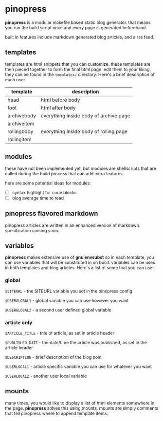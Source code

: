 # pinopress

**pinopress** is a modular makefile based static blog generator. that means you run the build script once and every page is generated beforehand.

built in features include markdown generated blog articles, and a rss feed.

## templates

templates are html snippets that you can customize. these templates are then pieced together to form the final html page. edit them to your liking. they can be found in the `templates/` directory. Here's a brief description of each one:

template          | description
------------------|-----------
head              | html before body
foot              | html after body
archivebody       | everything inside body of archive page
archiveitem       | 
rollingbody       | everything inside body of rolling page
rollingitem       |

## modules

these have not been implemented yet, but modules are shellscripts that are called during the build process that can add extra features.

here are some potential ideas for modules:
- [ ] syntax highlight for code blocks
- [ ] blog average time to read

## pinopress flavored markdown

pinopress articles are written in an enhanced version of markdown. specification coming soon.

## variables

 **pinopress** makes extensive use of **gnu envsubst** so in each template, you can use variables that will be substituted in on build. variables can be used in both templates and blog articles. Here's a list of some that you can use:

### global

`$SITEURL` - the SITEURL variable you set in the pinopress config

`$USERGLOBAL1` - global variable you can use however you want

`$USERGLOBAL2` - a second user defined global variable

### article only

`$ARTICLE_TITLE` - title of article, as set in article header

`$PUBLISHED_DATE` - the date/time the article was published, as set in the article header

`$DESCRIPTION` - brief description of the blog post

`$USERLOCAL1` - article specific variable you can use for whatever you want

`$USERLOCAL2` - another user local variable

## mounts

many times, you would like to display a list of html elements somewhere in the page. **pinopress** solves this using mounts. mounts are simply comments that tell pinopress where to append template items.

